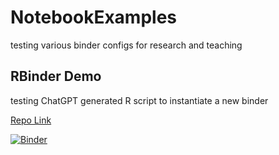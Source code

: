 # NotebookExamples
testing various binder configs for research and teaching

## RBinder Demo
testing ChatGPT generated R script to instantiate a new binder

[Repo Link](https://github.com/mickmorrison/NotebookExamples/)

[![Binder](https://mybinder.org/badge_logo.svg)](https://mybinder.org/v2/gh/mickmorrison/NotebookExamples/HEAD)
